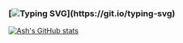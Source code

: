 ### [![Typing SVG](https://readme-typing-svg.demolab.com/?lines=Hello+👋+I'm+Ash!)](https://git.io/typing-svg)






[![Ash's GitHub stats](https://github-readme-stats.vercel.app/api?username=airanfar)](https://github.com/AIranfar/github-readme-stats)

